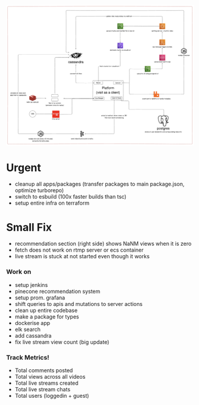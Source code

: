 ![system design](https://github.com/mehul-srivastava/not-your-average-youtube-clone/raw/refs/heads/main/system-design.png)

# Urgent
- cleanup all apps/packages (transfer packages to main package.json, optimize turborepo)
- switch to esbuild (100x faster builds than tsc)
- setup entire infra on terraform

# Small Fix
- recommendation section (right side) shows NaNM views when it is zero
- fetch does not work on rtmp server or ecs container
- live stream is stuck at not started even though it works

### Work on
- setup jenkins
- pinecone recommendation system
- setup prom. grafana
- shift queries to apis and mutations to server actions
- clean up entire codebase
- make a package for types
- dockerise app
- elk search
- add cassandra
- fix live stream view count (big update)

### Track Metrics!
- Total comments posted
- Total views across all videos
- Total live streams created
- Total live stream chats
- Total users (loggedin + guest)